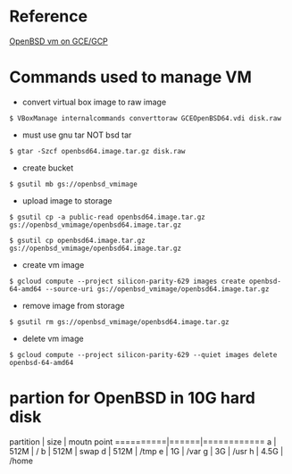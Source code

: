 # Reference
[OpenBSD vm on GCE/GCP](https://dev.to/nabbisen/openbsd-vm-on-gcegcp---12-local-part-gp3)

# Commands used to manage VM

- convert virtual box image to raw image

`$ VBoxManage internalcommands converttoraw GCEOpenBSD64.vdi disk.raw`

- must use gnu tar NOT bsd tar

`$ gtar -Szcf openbsd64.image.tar.gz disk.raw`

- create bucket

`$ gsutil mb gs://openbsd_vmimage`

- upload image to storage

`$ gsutil cp -a public-read openbsd64.image.tar.gz gs://openbsd_vmimage/openbsd64.image.tar.gz`

`$ gsutil cp openbsd64.image.tar.gz gs://openbsd_vmimage/openbsd64.image.tar.gz`

- create vm image

`$ gcloud compute --project silicon-parity-629 images create openbsd-64-amd64 --source-uri gs://openbsd_vmimage/openbsd64.image.tar.gz`


- remove image from storage

`$ gsutil rm gs://openbsd_vmimage/openbsd64.image.tar.gz`

- delete vm image

`$ gcloud compute --project silicon-parity-629 --quiet images delete openbsd-64-amd64`


# partion for OpenBSD in 10G hard disk

partition | size | moutn point 
==========|======|============
a | 512M | /
b | 512M | swap
d | 512M | /tmp
e | 1G | /var
g | 3G | /usr
h | 4.5G | /home
